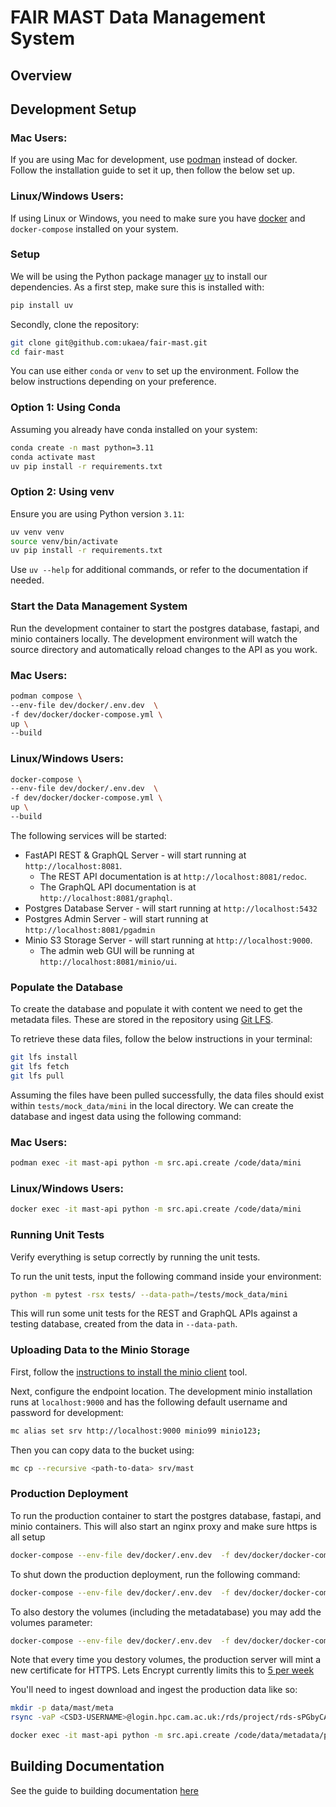 # FAIR MAST Data Management System

## Overview


## Development Setup

### Mac Users:

If you are using Mac for development, use [podman](https://podman.io/docs/installation) instead of docker. Follow the installation guide to set it up, then follow the below set up. 

### Linux/Windows Users:

If using Linux or Windows, you need to make sure you have [docker](https://www.docker.com/get-started/) and `docker-compose` installed on your system.

### Setup

We will be using the Python package manager [uv](https://astral.sh/blog/uv) to install our dependencies. As a first step, make sure this is installed with:
```bash
pip install uv
```
Secondly, clone the repository:
```bash
git clone git@github.com:ukaea/fair-mast.git
cd fair-mast
```

You can use either `conda` or `venv` to set up the environment. Follow the below instructions depending on your preference. 
### Option 1: Using Conda
Assuming you already have conda installed on your system:
```bash
conda create -n mast python=3.11
conda activate mast
uv pip install -r requirements.txt
```

### Option 2: Using venv
Ensure you are using Python version `3.11`:
```bash
uv venv venv
source venv/bin/activate
uv pip install -r requirements.txt
```

Use `uv --help` for additional commands, or refer to the documentation if needed.

### Start the Data Management System
Run the development container to start the postgres database, fastapi, and minio containers locally. The development environment will watch the source directory and automatically reload changes to the API as you work.

### Mac Users:

```bash
podman compose \
--env-file dev/docker/.env.dev  \
-f dev/docker/docker-compose.yml \
up \
--build
```

### Linux/Windows Users:

```bash
docker-compose \
--env-file dev/docker/.env.dev  \
-f dev/docker/docker-compose.yml \
up \
--build
```

The following services will be started:

 - FastAPI REST & GraphQL Server - will start running at `http://localhost:8081`. 
    - The REST API documentation is at `http://localhost:8081/redoc`. 
    - The GraphQL API documentation is at `http://localhost:8081/graphql`.
 - Postgres Database Server - will start running at `http://localhost:5432`
 - Postgres Admin Server - will start running at `http://localhost:8081/pgadmin`
 - Minio S3 Storage Server - will start running at `http://localhost:9000`.
    - The admin web GUI will be running at `http://localhost:8081/minio/ui`. 

### Populate the Database
To create the database and populate it with content we need to get the metadata files. These are stored in the repository using [Git LFS](https://git-lfs.com).

To retrieve these data files, follow the below instructions in your terminal:

```bash
git lfs install
git lfs fetch
git lfs pull
```

Assuming the files have been pulled successfully, the data files should exist within `tests/mock_data/mini` in the local directory. We can 
create the database and ingest data using the following command:

### Mac Users:

```bash
podman exec -it mast-api python -m src.api.create /code/data/mini
```

### Linux/Windows Users:

```bash
docker exec -it mast-api python -m src.api.create /code/data/mini
```

### Running Unit Tests
Verify everything is setup correctly by running the unit tests.

To run the unit tests, input the following command inside your environment:

```bash
python -m pytest -rsx tests/ --data-path=/tests/mock_data/mini
```

This will run some unit tests for the REST and GraphQL APIs against a testing database, created from the data in `--data-path`. 

### Uploading Data to the Minio Storage

First, follow the [instructions to install the minio client](https://min.io/docs/minio/linux/reference/minio-mc.html) tool.

Next, configure the endpoint location. The development minio installation runs at `localhost:9000` and has the following default username and password for development:

```bash
mc alias set srv http://localhost:9000 minio99 minio123;
```

Then you can copy data to the bucket using:

```bash
mc cp --recursive <path-to-data> srv/mast
```


### Production Deployment

To run the production container to start the postgres database, fastapi, and minio containers. This will also start an nginx proxy and make sure https is all setup

```bash
docker-compose --env-file dev/docker/.env.dev  -f dev/docker/docker-compose.yml -f dev/docker/docker-compose-prod.yml up --build --force-recreate --remove-orphans -d
```

To shut down the production deployment, run the following command:

```bash
docker-compose --env-file dev/docker/.env.dev  -f dev/docker/docker-compose.yml -f dev/docker/docker-compose-prod.yml down
```

To also destory the volumes (including the metadatabase) you may add the volumes parameter:
```bash
docker-compose --env-file dev/docker/.env.dev  -f dev/docker/docker-compose.yml -f dev/docker/docker-compose-prod.yml down --volumes
```

Note that every time you destory volumes, the production server will mint a new certificate for HTTPS. Lets Encrypt currently limits this to [5 per week](https://letsencrypt.org/docs/duplicate-certificate-limit/)

You'll need to ingest download and ingest the production data like so:

```bash
mkdir -p data/mast/meta
rsync -vaP <CSD3-USERNAME>@login.hpc.cam.ac.uk:/rds/project/rds-sPGbyCAPsJI/archive/metadata data/
```

```bash
docker exec -it mast-api python -m src.api.create /code/data/metadata/prod
```

## Building Documentation

See the guide to building documentation [here](./docs/README.md)
